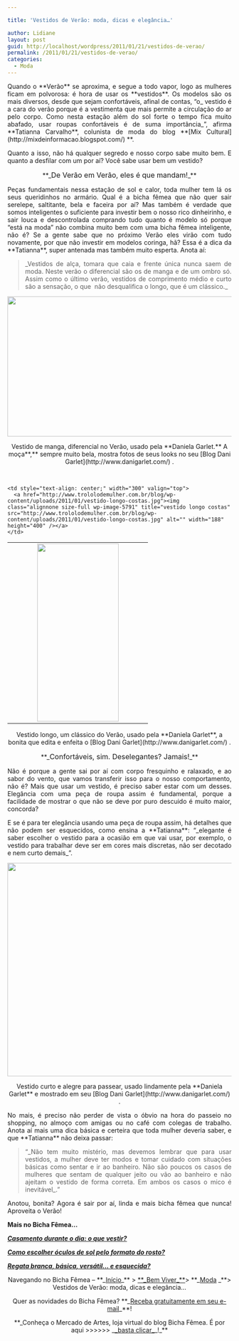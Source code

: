```yaml
---

title: 'Vestidos de Verão: moda, dicas e elegância…'

author: Lidiane
layout: post
guid: http://localhost/wordpress/2011/01/21/vestidos-de-verao/
permalink: /2011/01/21/vestidos-de-verao/
categories:
  - Moda
---
```

<p style="text-align: justify;">
  Quando o **Verão** se aproxima, e segue a todo vapor, logo as mulheres ficam em polvorosa: é hora de usar os **vestidos**. Os modelos são os mais diversos, desde que sejam confortáveis, afinal de contas, “o_ vestido é a cara do verão porque é a vestimenta que mais permite a circulação do ar pelo corpo. Como nesta estação além do sol forte o tempo fica muito abafado, usar roupas confortáveis é de suma importância_”, afirma **Tatianna Carvalho**, colunista de moda do blog **[Mix Cultural](http://mixdeinformacao.blogspot.com/) **.
</p>

<p style="text-align: justify;">
  Quanto a isso, não há qualquer segredo e nosso corpo sabe muito bem. E quanto a desfilar com um por aí? Você sabe usar bem um vestido?
</p>

<!--more-->

<p style="text-align: center;">
  **_<span style="font-size: medium;">De Verão em Verão, eles é que mandam!</span>_**
</p>

<p style="text-align: justify;">
  Peças fundamentais nessa estação de sol e calor, toda mulher tem lá os seus queridinhos no armário. Qual é a bicha fêmea que não quer sair serelepe, saltitante, bela e faceira por aí? Mas também é verdade que somos inteligentes o suficiente para investir bem o nosso rico dinheirinho, e sair louca e descontrolada comprando tudo quanto é modelo só porque “está na moda” não combina muito bem com uma bicha fêmea inteligente, não é? Se a gente sabe que no próximo Verão eles virão com tudo novamente, por que não investir em modelos coringa, hã? Essa é a dica da **Tatianna**, super antenada mas também muito esperta. Anota aí:
</p>

<blockquote style="text-align: justify;">
  <p>
    _Vestidos de alça, tomara que caia e frente única nunca saem de moda. Neste verão o diferencial são os de manga e de um ombro só. Assim como o último verão, vestidos de comprimento médio e curto são a sensação, o que  não desqualifica o longo, que é um clássico._
  </p>
</blockquote>

<p style="text-align: center;">
  <a href="http://www.trololodemulher.com.br/blog/wp-content/uploads/2011/01/vestido-de-manga-1.jpg"><img class="alignnone size-full wp-image-5789" title="vestido de manga 1" src="http://www.trololodemulher.com.br/blog/wp-content/uploads/2011/01/vestido-de-manga-1.jpg" alt="" width="560" height="315" /></a>
</p>

<p style="text-align: center;">
  Vestido de manga, diferencial no Verão, usado pela **Daniela Garlet.** A moça**,** sempre muito bela, mostra fotos de seus looks no seu [Blog Dani Garlet](http://www.danigarlet.com/) .
</p>

 

<table border="0" cellspacing="0" cellpadding="0" width="600">
  <tr>
    <td style="text-align: center;" width="300" valign="top">
      <a href="http://www.trololodemulher.com.br/blog/wp-content/uploads/2011/01/vestido-longo.jpg"><img class="alignnone size-full wp-image-5790" title="vestido longo" src="http://www.trololodemulher.com.br/blog/wp-content/uploads/2011/01/vestido-longo.jpg" alt="" width="183" height="400" /></a>
    </td>
    
    <td style="text-align: center;" width="300" valign="top">
      <a href="http://www.trololodemulher.com.br/blog/wp-content/uploads/2011/01/vestido-longo-costas.jpg"><img class="alignnone size-full wp-image-5791" title="vestido longo costas" src="http://www.trololodemulher.com.br/blog/wp-content/uploads/2011/01/vestido-longo-costas.jpg" alt="" width="188" height="400" /></a>
    </td>
  </tr>
</table>

<p style="text-align: center;">
  Vestido longo, um clássico do Verão, usado pela **Daniela Garlet**, a bonita que edita e enfeita o [Blog Dani Garlet](http://www.danigarlet.com/) .
</p>

<p style="text-align: center;">
  **_<span style="font-size: medium;">Confortáveis, sim. Deselegantes? Jamais!</span>_**
</p>

<p style="text-align: justify;">
  Não é porque a gente sai por aí com corpo fresquinho e ralaxado, e ao sabor do vento, que vamos transferir isso para o nosso comportamento, não é? Mais que usar um vestido, é preciso saber estar com um desses. Elegância com uma peça de roupa assim é fundamental, porque a facilidade de mostrar o que não se deve por puro descuido é muito maior, concorda?
</p>

<p style="text-align: justify;">
  E se é para ter elegância usando uma peça de roupa assim, há detalhes que não podem ser esquecidos, como ensina a **Tatianna**: “_elegante é saber escolher o vestido para a ocasião em que vai usar, por exemplo, o vestido para trabalhar deve ser em cores mais discretas, não ser decotado e nem curto demais_”.
</p>

<p style="text-align: center;">
  <a href="http://www.trololodemulher.com.br/blog/wp-content/uploads/2011/01/vestido-curto.jpg"><img class="alignnone size-full wp-image-5786" title="vestido curto" src="http://www.trololodemulher.com.br/blog/wp-content/uploads/2011/01/vestido-curto.jpg" alt="" width="640" height="480" /></a>
</p>

<p style="text-align: center;">
  Vestido curto e alegre para passear, usado lindamente pela **Daniela Garlet** e mostrado em seu [Blog Dani Garlet](http://www.danigarlet.com/)  .
</p>

<p style="text-align: justify;">
  No mais, é preciso não perder de vista o óbvio na hora do passeio no shopping, no almoço com amigas ou no café com colegas de trabalho. Anota aí mais uma dica básica e certeira que toda mulher deveria saber, e que **Tatianna** não deixa passar:
</p>

<blockquote style="text-align: justify;">
  <p>
    “_Não tem muito mistério, mas devemos lembrar que para usar vestidos, a mulher deve ter modos e tomar cuidado com situações básicas como sentar e ir ao banheiro. Não são poucos os casos de mulheres que sentam de qualquer jeito ou vão ao banheiro e não ajeitam o vestido de forma correta. Em ambos os casos o mico é inevitável_.”
  </p>
</blockquote>

<p style="text-align: justify;">
  Anotou, bonita? Agora é sair por aí, linda e mais bicha fêmea que nunca! Aproveita o Verão!
</p>

**Mais no Bicha Fêmea…**

**_[Casamento durante o dia: o que vestir?](http://www.trololodemulher.com.br/2010/07/23/casamento-dia-roupa/)_**

**_[Como escolher óculos de sol pelo formato do rosto?](http://www.trololodemulher.com.br/2009/10/25/como-escolher-oculos-de-sol/)_**

**_[Regata branca, básica, versátil… e esquecida?](http://www.trololodemulher.com.br/2009/02/27/regata-branca-basica/)_**

<p style="text-align: center;">
  Navegando no Bicha Fêmea – **_<a href="http://www.trololodemulher.com.br/">Início</a>_** > <a href="http://www.trololodemulher.com.br/bem-viver/">**_Bem Viver_**</a>> **_<a href="http://www.trololodemulher.com.br/category/do-corpo/moda/">Moda</a> _**> Vestidos de Verão: moda, dicas e elegância…
</p>

<p style="text-align: center;">
  Quer as novidades do Bicha Fêmea? **_<a href="http://feedburner.google.com/fb/a/mailverify?uri=blogbichafemea&loc=pt_BR">Receba gratuitamente em seu e-mail</a>_**!
</p>

<p style="text-align: center;">
  **_Conheça o Mercado de Artes, loja virtual do blog Bicha Fêmea. É por aqui >>>>>> _<a href="http://www.trololodemulher.com.br/loja/">_basta clicar_</a>_!_**
</p>
